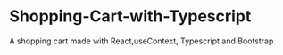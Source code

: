# Shopping-Cart-with-Typescript
A shopping cart made with React,useContext, Typescript and Bootstrap
